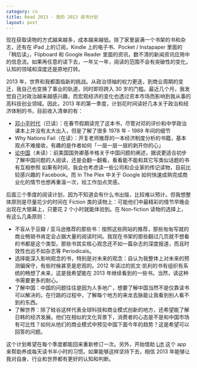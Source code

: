 ```yaml
---
category: cn
title: Read 2013 - 我的 2013 读书计划
layout: post
---
```


现在获取读物的方式越来越多，成本越来越低。除了家里装满一个书架的书和杂志，还有在 iPad 上的订阅，Kindle 上的电子书、Pocket / Instapaper 里面的「稍后读」，Flipboard 和 Google Reader 里面的资讯，数不清的新闻资讯应用中的信息流。如果再任意的读下去，一年又一年，阅读的范围不会有突破性的变化，认知的领域和深度还是原地打转。

2013 年，世界和我都面临新的挑战。从政治领袖的权力更迭，到商业周期的变迁，我自己也变换了事业的轨道，同时即将跨入 30 岁的门槛。最近几个月，我发觉自己对政治越来越感兴趣，而宏观经济的变化也透过资本市场而影响到我从事的高科技创业领域。因此，2013 年的第一季度，计划花时间读好几本关于政治和经济体制的书，目前收入清单的有：


* [邓小平时代](https://www.amazon.cn/mn/detailApp/ref=as_li_ss_til?asin=B00AIDB10C&tag=neozhang-23&camp=404&creative=2024&linkCode=am1&creativeASIN=B00AIDB10C&adid=1FGP1MB1APP6WNYW8SYR&)（已读）：在春节假期读完了这本书，尽管对邓的评价和中学政治课本上并没有太大出入，但是了解了很多 1978 年 - 1989 年间的细节
* Why Nations Fail（在读）：开复老师推荐的一本经济制度分析的书籍，基本观点不难接收，有趣的是作者如何「一层一层一层的剥开你的心」
* [论中国](https://www.amazon.cn/mn/detailApp/ref=as_li_ss_til?asin=B009AL1FPE&tag=neozhang-23&camp=404&creative=2024&linkCode=am1&creativeASIN=B009AL1FPE&adid=04YP9TDW0ZP0RJHRH1F9&)（未读）：前美国国务卿基辛格关于中国问题的阐述，据说更适合初步了解中国问题的人阅读，还是会翻一翻看，看看能不能和其它写类似话题的书有互相参照
如果有时间，我会也考虑读一些公司和企业家的传记读物，目前比较感兴趣的 Facebook。而 In The Plex 中关于 Google 如何快速成熟完成商业化的情节也想再重温一次，给工作加点灵感。

后面三个季度的阅读计划，因为不知道会有什么书出版，比较难以预计。但我想整体原则是尽量花少的时间在 Fiction 类的读物上：可能他们中最精彩的情节早晚会出现在大银幕上，只要花 2 个小时就能体验到。在 Non-fiction 读物的选择上，有这么几条原则：

* 不盲从于豆瓣 / 亚马逊推荐的那些书：按照这些网站的推荐，那些匆匆写就的商业畅销书肯定会占据大量的阅读时间。我现在书架的那些翻过几页就不想看的书都是这个类型。那些书其实核心观念还不如一篇杂志的深度报道，而且时效性也远不如杂志等 Periodicals。
* 选择能深入影响观念的书，特别是对未来的观念：自认为我整体上对未来的预测偏保守，有些时候甚至是悲观的。2012 年读过的凯文·凯利的书有组织有系统的畅想了未来，这是我希望能在 2013 年继续看到的一些书。当然，读这种书需要更多的耐心。
* 了解中国：中国的问题往往是因为人多地广，想要了解中国当然不是仅靠读书可以解决的。在行路的过程中，了解每个地方的来龙去脉能让我看到别人看不到的东西。
* 了解世界：除了硅谷这样代表全球科技和商业模式创新的地方，还希望能了解日韩的经济发展。他们在相似的文化背景下，消费者的心态是不是和中国市场有可比性？如何从他们的商业模式中预见中国下面今年的趋势？这是希望可以回答的问题。

这个计划希望在每个季度都能回来重新修订一次。另外，开始借助 [Lift](http://lift.do) 这个 app 来帮助养成每天读书半小时的习惯。如果能够这样坚持下去，相信 2013 年能够让我对自身、行业和世界都有更好的认知和判断。
